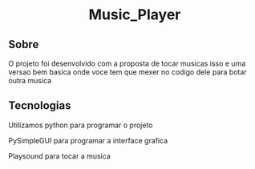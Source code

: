 <h1 align='center'>
    Music_Player
</h1>


## Sobre 

O projeto foi desenvolvido com a proposta de  tocar musicas isso e uma versao bem basica  onde voce tem que mexer no codigo dele  para botar outra musica

## Tecnologias

Utilizamos python para programar o projeto 

PySimpleGUI para programar a interface grafica 

Playsound para tocar a musica   


